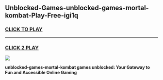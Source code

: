 
## Unblocked-Games-unblocked-games-mortal-kombat-Play-Free-igi1q
<h3>
<a href="https://premium76.site?title=unblocked-games-mortal-kombat&ref=10A">CLICK TO PLAY</a></h3>
<hr>

<h3>
<a href="https://premium76.site?title=unblocked-games-mortal-kombat&ref=10A">CLICK 2 PLAY</a>
  
</h3>

<a href="https://premium76.site?title=unblocked-games-mortal-kombat&ref=10A"><img src="https://clearcache.store/games.png"></a>


**unblocked-games-mortal-kombat games unblocked: Your Gateway to Fun and Accessible Online Gaming**

